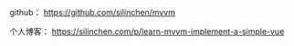 github： https://github.com/silinchen/mvvm 

个人博客： https://silinchen.com/p/learn-mvvm-implement-a-simple-vue